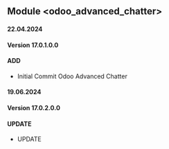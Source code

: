 ## Module <odoo_advanced_chatter>

#### 22.04.2024
#### Version 17.0.1.0.0
#### ADD
- Initial Commit  Odoo Advanced Chatter

#### 19.06.2024
#### Version 17.0.2.0.0
#### UPDATE
- UPDATE
